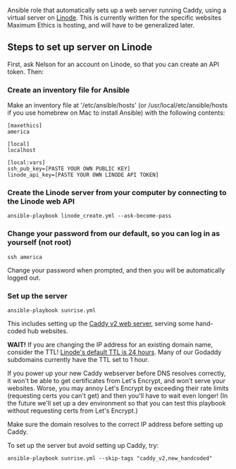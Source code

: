 Ansible role that automatically sets up a web server running Caddy, using a virtual server on [Linode](https://www.linode.com/). This is currently written for the specific websites Maximum Ethics is hosting, and will have to be generalized later.

## Steps to set up server on Linode
First, ask Nelson for an account on Linode, so that you can create an API token. Then:

### Create an inventory file for Ansible

Make an inventory file at '/etc/ansible/hosts' (or /usr/local/etc/ansible/hosts if you use homebrew on Mac to install Ansible) with the following contents:
```
[maxethics]
america

[local]
localhost

[local:vars]
ssh_pub_key=[PASTE YOUR OWN PUBLIC KEY]
linode_api_key=[PASTE YOUR OWN LINODE API TOKEN]
```

### Create the Linode server from your computer by connecting to the Linode web API
`ansible-playbook linode_create.yml --ask-become-pass`
### Change your password from our default, so you can log in as yourself (not root)
`ssh america`

Change your password when prompted, and then you will be automatically logged out.

### Set up the server
`ansible-playbook sunrise.yml`

This includes setting up the [Caddy v2 web server](https://caddyserver.com/), serving some hand-coded hub websites.

**WAIT!** If you are changing the IP address for an existing domain name, consider the TTL! [Linode's default TTL is 24 hours](https://www.linode.com/docs/platform/manager/dns-manager/#troubleshoot-dns-records). Many of our Godaddy subdomains currently have the TTL set to 1 hour.

If you power up your new Caddy webserver before DNS resolves correctly, it won't be able to get certificates from Let's Encrypt, and won't serve your websites. Worse, you may annoy Let's Encrypt by exceeding their rate limits (requesting certs you can't get) and then you'll have to wait even longer! (In the future we'll set up a dev environment so that you can test this playbook without requesting certs from Let's Encrypt.)

Make sure the domain resolves to the correct IP address before setting up Caddy.

To set up the server but avoid setting up Caddy, try:

`ansible-playbook sunrise.yml --skip-tags "caddy_v2,new_handcoded"`
